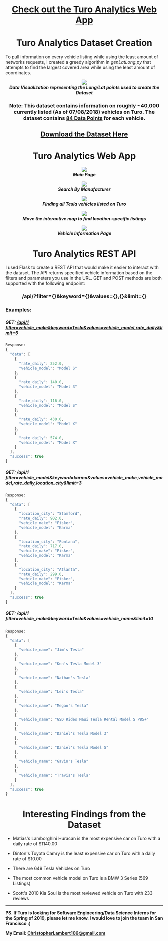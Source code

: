 <h1 align=center><a href="http://turo-analytics.herokuapp.com/">Check out the Turo Analytics Web App</a></h1>

<h1 align="center">Turo Analytics Dataset Creation</h1>

To pull information on every vehicle listing while using the least amount of networks requests, I created a greedy algorithm in *genLatLong.py* that attempts to find the largest covered area while using the least amount of coordinates.

<p align="center">
  <img src="src/searchLongLat.png"/>
  <br>
  <i>
    <b>
      Data Visualization representing the Long/Lat points used to create the Dataset
    </b>
  </i>
</p>

<h3 align=center>Note: This dataset contains information on roughly ~40,000 currently listed (As of 07/08/2018) vehicles on Turo.  The dataset contains <a href="https://github.com/theriley106/turo_analytics/blob/master/searchParams.md" target="_blank">84 Data Points</a> for each vehicle.</h3>

<h2 align=center><a href="https://www.kaggle.com/theriley106/turo-rental-car-pricing-info">Download the Dataset Here</a></h2>

<h1 align="center">Turo Analytics Web App</h1>

<p align="center">
  <img src="src/mainPage.png"/>
  <br>
  <i>
    <b>
      Main Page
    </b>
  </i>
</p>


<p align="center">
  <img src="src/searchByMfg.png"/>
  <br>
  <i>
    <b>
      Search By Manufacturer
    </b>
  </i>
</p>

<p align="center">
  <img src="src/searchByMake.png"/>
  <br>
  <i>
    <b>
      Finding all Tesla vehicles listed on Turo
    </b>
  </i>
</p>

<p align="center">
  <img src="src/specific.png"/>
  <br>
  <i>
    <b>
      Move the interactive map to find location-specific listings
    </b>
  </i>
</p>

<p align="center">
  <img src="src/searchResult.png"/>
  <br>
  <i>
    <b>
      Vehicle Information Page
    </b>
  </i>
</p>


<h1 align="center">Turo Analytics REST API</h1>

I used Flask to create a REST API that would make it easier to interact with the dataset.  The API returns specified vehicle information based on the filters and parameters you use in the URL.  GET and POST methods are both supported with the following endpoint:

<h3 align="center">/api/?filter={}&keyword={}&values={},{}&limit={}</h3>

### Examples:
<h5>GET: <a href="http://turo-analytics.herokuapp.com/api/?filter=vehicle_make&keyword=Tesla&values=vehicle_model,rate_daily&limit=5">/api/?filter=vehicle_make&keyword=Tesla&values=vehicle_model,rate_daily&limit=5</a></h5>

```javascript
Response:
{
  "data": [
    {
      "rate_daily": 252.0,
      "vehicle_model": "Model S"
    },
    {
      "rate_daily": 140.0,
      "vehicle_model": "Model 3"
    },
    {
      "rate_daily": 116.0,
      "vehicle_model": "Model S"
    },
    {
      "rate_daily": 430.0,
      "vehicle_model": "Model X"
    },
    {
      "rate_daily": 574.0,
      "vehicle_model": "Model X"
    }
  ],
  "success": true
}
```

##### GET: /api/?filter=vehicle_model&keyword=karma&values=vehicle_make,vehicle_model,rate_daily,location_city&limit=3

```javascript
Response:
{
  "data": [
    {
      "location_city": "Stamford",
      "rate_daily": 902.0,
      "vehicle_make": "Fisker",
      "vehicle_model": "Karma"
    },
    {
      "location_city": "Fontana",
      "rate_daily": 717.0,
      "vehicle_make": "Fisker",
      "vehicle_model": "Karma"
    },
    {
      "location_city": "Atlanta",
      "rate_daily": 299.0,
      "vehicle_make": "Fisker",
      "vehicle_model": "Karma"
    }
  ],
  "success": true
}
```

##### GET: /api/?filter=vehicle_make&keyword=Tesla&values=vehicle_name&limit=10

```javascript
Response:
{
  "data": [
    {
      "vehicle_name": "Jim's Tesla"
    },
    {
      "vehicle_name": "Ken's Tesla Model 3"
    },
    {
      "vehicle_name": "Nathan's Tesla"
    },
    {
      "vehicle_name": "Lei's Tesla"
    },
    {
      "vehicle_name": "Megan's Tesla"
    },
    {
      "vehicle_name": "GSD Rides Maui Tesla Rental Model S P85+"
    },
    {
      "vehicle_name": "Daniel's Tesla Model 3"
    },
    {
      "vehicle_name": "Daniel's Tesla Model S"
    },
    {
      "vehicle_name": "Gavin's Tesla"
    },
    {
      "vehicle_name": "Travis's Tesla"
    }
  ],
  "success": true
}
```

<h1 align="center">Interesting Findings from the Dataset</h1>

- Matias's Lamborghini Huracan is the most expensive car on Turo with a daily rate of $1140.00

- Dinton's Toyota Camry is the least expensive car on Turo with a daily rate of $10.00

- There are 649 Tesla Vehicles on Turo

- The most common vehicle model on Turo is a BMW 3 Series (569 Listings)

- Scott's 2010 Kia Soul is the most reviewed vehicle on Turo with 233 reviews

***

**PS. If Turo is looking for Software Engineering/Data Science Interns for the Spring of 2019, please let me know.  I would love to join the team in San Francisco :)**

**My Email: ChristopherLambert106@gmail.com**

